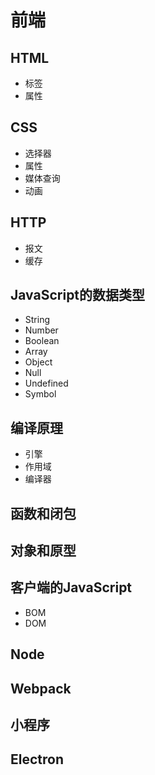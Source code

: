 # 前端
## HTML
- 标签
- 属性

## CSS
- 选择器
- 属性
- 媒体查询
- 动画

## HTTP
- 报文
- 缓存

## JavaScript的数据类型
- String
- Number
- Boolean
- Array
- Object
- Null
- Undefined
- Symbol

## 编译原理
- 引擎
- 作用域
- 编译器

## 函数和闭包

## 对象和原型

## 客户端的JavaScript
- BOM
- DOM

## Node

## Webpack

## 小程序

## Electron






